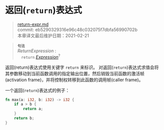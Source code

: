 # 返回(`return`)表达式

>[return-expr.md](https://github.com/rust-lang/reference/blob/master/src/expressions/return-expr.md)\
>commit: eb5290329316e96c48c032075f7dbfa56990702b \
>本章译文最后维护日期：2021-02-21

> **<sup>句法</sup>**\
> _ReturnExpression_ :\
> &nbsp;&nbsp; `return` [_Expression_]<sup>?</sup>

返回(return)表达式使用关键字 `return` 来标识。
对返回(`return`)表达式求值会将其参数移动到当前函数调用的指定输出位置，然后销毁当前函数的激活帧(activation frame)，并将控制权转移到此函数的调用帧(caller frame)。

一个返回(`return`)表达式的例子：

```rust
fn max(a: i32, b: i32) -> i32 {
    if a > b {
        return a;
    }
    return b;
}
```

[_Expression_]: ../expressions.md

<!-- 2020-11-12-->
<!-- checked -->
